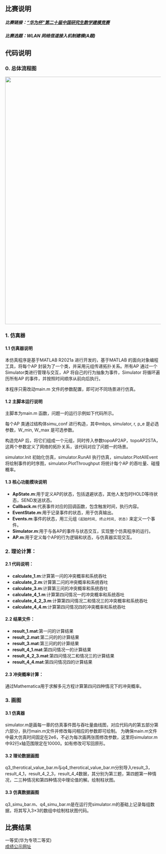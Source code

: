 ## 比赛说明

##### 比赛链接：[“华为杯”第二十届中国研究生数学建模竞赛](https://cpipc.acge.org.cn/cw/hp/4)

##### 比赛选题：WLAN 网络信道接入机制建模(A题)



## 代码说明

### 0. 总体流程图

<img src="https://github.com/LZH20001220/HuaweiCup2023/assets/65153649/645d5765-a709-4420-9e1f-407a35117bef" width="800" height=auto>



### 1. 仿真器

#### 1.1 仿真器说明

本仿真程序是基于MATLAB R2021a 进行开发的，基于MATLAB 的面向对象编程工具，将每个AP 封装为了一个类，并采用元组传递拓扑关系。所有AP 通过一个Simulator类进行管理与交互，AP 将自己的行为抽象为事件，Simulator 将循环遍历所有AP 的事件，并按照时间顺序从前向后执行。

本程序只需改动main.m 文件的参数配置，即可对不同场景进行仿真。

#### 1.2 主脚本运行说明

主脚本为main.m 函数，问题一的运行示例如下代码所示。

每个AP 类通过结构体simu_conf 进行构造，其中mbps, simulator, r, p_e 是必选参数，W_min, W_max 是可选参数。

构造完AP 后，将它们组成一个元组，同时传入参数topoAP2AP，topoAP2STA，这两个参数定义了网络的拓扑关系，该代码对应了问题一的场景。

simulator.Init 初始化仿真，simulator.RunAll 执行仿真，simulator.PlotAllEvent 将绘制事件的时序图，simulator.PlotThroughput 将统计每个AP 的吞吐量、碰撞概率。

#### 1.3 核心功能模块说明

- **ApState.m**:用于定义AP的状态，包括退避状态，其他人发包时HOLD等待状态，SEND发送状态。
- **Callback.m**:代表事件对应的回调函数，包含触发时间，执行内容。
- **EventState.m**:用于记录事件的状态，用于仿真输出。
- **Events.m**:事件的状态，用三元组 `(起始时间, 终止时间, 状态)` 来定义一个事件。
- **Simulator.m**:用于与各AP的事件与状态交互，实现整个仿真程序的运行。
- **AP.m**:用于定义每个AP的行为逻辑和状态，与仿真器实现交互。

### 2. 理论计算：

#### 2.1 代码说明：

- **calculate_1.m**:计算第一问的冲突概率和系统吞吐
- **calculate_2.m**:计算第二问的冲突概率和系统吞吐
- **calculate_3.m**:计算第三问的冲突概率和系统吞吐
- **calculate_4_1.m**:计算第四问情况一的冲突概率和系统吞吐
- **calculate_4_2_3.m**:计算第四问情况二和情况三的冲突概率和系统吞吐
- **calculate_4_4.m**:计算第四问情况四的冲突概率和系统吞吐

#### 2.2 结果文件：

- **result_1.mat**:第一问的计算结果
- **result_2.mat**:第二问的的计算结果
- **result_3.mat**:第三问的的计算结果
- **result_4_1.mat**:第四问情况一的计算结果
- **result_4_2_3.mat**:第四问情况二和情况三的计算结果
- **result_4_4.mat**:第四问情况四的计算结果

#### 2.3 冲突概率计算：

通过Mathematica用于求解多元方程计算第四问四种情况下的冲突概率。



### 3. 画图 ###

#### 3.1 仿真器 ####

simulator.m是画每一章的仿真事件图与吞吐量曲线图，对应代码内的第五部分第六部分，执行main.m文件并修改每问相应的参数即可绘制。
为确保main.m文件中最大仿真时间固定在2e6，不必为每次画两张图修改参数，这里将simulator.m中92行x轴范围限定在10000。如有修改可写回原形。

#### 3.2 理论数据画图 ####

q3_therotical_value_bar.m与q4_therotical_value_bar.m分别导入result_3，result_4_1，result_4_2_3，result_4_4数据，其分别为第三题，第四题第一种情况，二三种情况和第四种情况中理论值的解。绘制柱状图。

#### 3.3 仿真数据画图 ####

q3_simu_bar.m、q4_simu_bar.m是在运行完simulator.m的基础上记录每组数据，将其写入3×3的数组中绘制柱状图代码。



## 比赛结果

一等奖(华为专项二等奖)             
[成绩公示网址](https://cpipc.acge.org.cn//cw/detail/4/2c9080158aee323f018c0b4b1fdf71ff)
